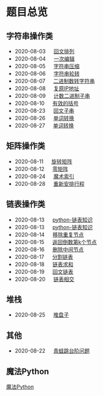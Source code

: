 # 题目总览

## 字符串操作类

* 2020-08-03 &emsp; [回文排列](/python/字符串操作/回文排列.md)
* 2020-08-04 &emsp; [一次编辑](/python/字符串操作/一次编辑.md)
* 2020-08-05 &emsp; [字符串压缩](/python/字符串操作/字符串压缩.md)
* 2020-08-06 &emsp; [字符串轮转](/python/字符串操作/字符串轮转.md)
* 2020-08-07 &emsp; [二进制数转字符串](/python/字符串操作/二进制数转字符串.md)
* 2020-08-08 &emsp; [复原IP地址](/python/字符串操作/复原IP地址.md)
* 2020-08-09 &emsp; [计数二进制子串](/python/字符串操作/计数二进制子串.md)
* 2020-08-10 &emsp; [有效的括号](/python/字符串操作/有效的括号.md)
* 2020-08-23 &emsp; [回文子串](/python/字符串操作/回文子串.md)
* 2020-08-26 &emsp; [单词转换](/python/字符串操作/单词转换.md)
* 2020-08-27 &emsp; [单词转换](/python/字符串操作/字符串的排列.md)

## 矩阵操作类

* 2020-08-11 &emsp; [旋转矩阵](/python/矩阵/旋转矩阵.md)
* 2020-08-12 &emsp; [零矩阵](/python/矩阵/零矩阵.md)
* 2020-08-24 &emsp; [魔术索引](/python/矩阵/魔术索引.md)
* 2020-08-28 &emsp; [重新安排行程](/python/矩阵/重新安排行程.md)

## 链表操作类

* 2020-08-13 &emsp; [python-链表知识](/python/链表/链表基础知识.md)
* 2020-08-13 &emsp; [python-链表知识](/python/链表/链表基础知识.md)
* 2020-08-14 &emsp; [移除重复节点](/python/链表/移除重复节点.md)
* 2020-08-15 &emsp; [返回倒数第k个节点](/python/链表/返回倒数第k个节点.md)
* 2020-08-16 &emsp; [删除中间节点](/python/链表/删除中间节点.md)
* 2020-08-17 &emsp; [分割链表](/python/链表/分割链表.md)
* 2020-08-18 &emsp; [链表求和](/python/链表/链表求和.md)
* 2020-08-19 &emsp; [回文链表](/python/链表/回文链表.md)
* 2020-08-20 &emsp; [链表相交](/python/链表/链表相交.md)

## 堆栈

* 2020-08-25 &emsp; [堆盘子](/python/堆栈/堆盘子.md)

## 其他

* 2020-08-22 &emsp; [青蛙跳台阶问题](/python/其他/青蛙跳台阶问题.md)

## 魔法Python

[魔法Python](/magic/README.md)